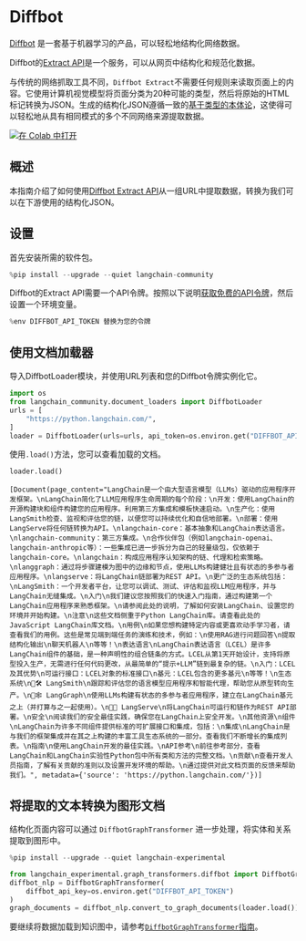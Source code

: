 # Diffbot

[Diffbot](https://docs.diffbot.com/docs/getting-started-with-diffbot) 是一套基于机器学习的产品，可以轻松地结构化网络数据。

Diffbot的[Extract API](https://docs.diffbot.com/reference/extract-introduction)是一个服务，可以从网页中结构化和规范化数据。

与传统的网络抓取工具不同，`Diffbot Extract`不需要任何规则来读取页面上的内容。它使用计算机视觉模型将页面分类为20种可能的类型，然后将原始的HTML标记转换为JSON。生成的结构化JSON遵循一致的[基于类型的本体论](https://docs.diffbot.com/docs/ontology)，这使得可以轻松地从具有相同模式的多个不同网络来源提取数据。

[![在 Colab 中打开](https://colab.research.google.com/assets/colab-badge.svg)](https://colab.research.google.com/github/langchain-ai/langchain/blob/master/docs/docs/integrations/document_loaders/diffbot.ipynb)

## 概述

本指南介绍了如何使用[Diffbot Extract API](https://www.diffbot.com/products/extract/)从一组URL中提取数据，转换为我们可以在下游使用的结构化JSON。

## 设置

首先安装所需的软件包。

```python
%pip install --upgrade --quiet langchain-community
```

Diffbot的Extract API需要一个API令牌。按照以下说明[获取免费的API令牌](/docs/integrations/providers/diffbot#installation-and-setup)，然后设置一个环境变量。

```python
%env DIFFBOT_API_TOKEN 替换为您的令牌
```

## 使用文档加载器

导入DiffbotLoader模块，并使用URL列表和您的Diffbot令牌实例化它。

```python
import os
from langchain_community.document_loaders import DiffbotLoader
urls = [
    "https://python.langchain.com/",
]
loader = DiffbotLoader(urls=urls, api_token=os.environ.get("DIFFBOT_API_TOKEN"))
```

使用`.load()`方法，您可以查看加载的文档。

```python
loader.load()
```

```output
[Document(page_content="LangChain是一个由大型语言模型（LLMs）驱动的应用程序开发框架。\nLangChain简化了LLM应用程序生命周期的每个阶段：\n开发：使用LangChain的开源构建块和组件构建您的应用程序。利用第三方集成和模板快速启动。\n生产化：使用LangSmith检查、监视和评估您的链，以便您可以持续优化和自信地部署。\n部署：使用LangServe将任何链转换为API。\nlangchain-core：基本抽象和LangChain表达语言。\nlangchain-community：第三方集成。\n合作伙伴包（例如langchain-openai、langchain-anthropic等）：一些集成已进一步拆分为自己的轻量级包，仅依赖于langchain-core。\nlangchain：构成应用程序认知架构的链、代理和检索策略。\nlanggraph：通过将步骤建模为图中的边缘和节点，使用LLMs构建健壮且有状态的多参与者应用程序。\nlangserve：将LangChain链部署为REST API。\n更广泛的生态系统包括：\nLangSmith：一个开发者平台，让您可以调试、测试、评估和监视LLM应用程序，并与LangChain无缝集成。\n入门\n我们建议您按照我们的快速入门指南，通过构建第一个LangChain应用程序来熟悉框架。\n请参阅此处的说明，了解如何安装LangChain、设置您的环境并开始构建。\n注意\n这些文档侧重于Python LangChain库。请查看此处的JavaScript LangChain库文档。\n用例\n如果您想构建特定内容或更喜欢动手学习者，请查看我们的用例。这些是常见端到端任务的演练和技术，例如：\n使用RAG进行问题回答\n提取结构化输出\n聊天机器人\n等等！\n表达语言\nLangChain表达语言（LCEL）是许多LangChain组件的基础，是一种声明性的组合链条的方式。LCEL从第1天开始设计，支持将原型投入生产，无需进行任何代码更改，从最简单的“提示+LLM”链到最复杂的链。\n入门：LCEL及其优势\n可运行接口：LCEL对象的标准接口\n基元：LCEL包含的更多基元\n等等！\n生态系统\n🦜🛠️ LangSmith\n跟踪和评估您的语言模型应用程序和智能代理，帮助您从原型转向生产。\n🦜🕸️ LangGraph\n使用LLMs构建有状态的多参与者应用程序，建立在LangChain基元之上（并打算与之一起使用）。\n🦜🏓 LangServe\n将LangChain可运行和链作为REST API部署。\n安全\n阅读我们的安全最佳实践，确保您在LangChain上安全开发。\n其他资源\n组件\nLangChain为许多不同组件提供标准的可扩展接口和集成，包括：\n集成\nLangChain是与我们的框架集成并在其之上构建的丰富工具生态系统的一部分。查看我们不断增长的集成列表。\n指南\n使用LangChain开发的最佳实践。\nAPI参考\n前往参考部分，查看LangChain和LangChain实验性Python包中所有类和方法的完整文档。\n贡献\n查看开发人员指南，了解有关贡献的准则以及设置开发环境的帮助。\n通过提供对此文档页面的反馈来帮助我们。", metadata={'source': 'https://python.langchain.com/'})]
```

## 将提取的文本转换为图形文档

结构化页面内容可以通过 `DiffbotGraphTransformer` 进一步处理，将实体和关系提取到图形中。

```python
%pip install --upgrade --quiet langchain-experimental
```

```python
from langchain_experimental.graph_transformers.diffbot import DiffbotGraphTransformer
diffbot_nlp = DiffbotGraphTransformer(
    diffbot_api_key=os.environ.get("DIFFBOT_API_TOKEN")
)
graph_documents = diffbot_nlp.convert_to_graph_documents(loader.load())
```

要继续将数据加载到知识图中，请参考[`DiffbotGraphTransformer`指南](/docs/integrations/graphs/diffbot/#loading-the-data-into-a-knowledge-graph)。

```